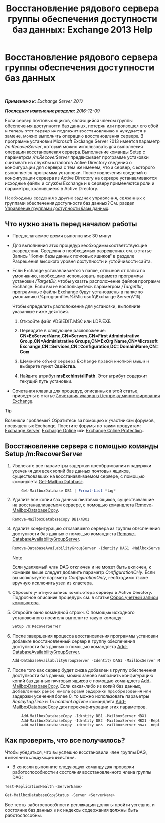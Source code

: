 ﻿---
title: 'Восстановление рядового сервера группы обеспечения доступности баз данных: Exchange 2013 Help'
TOCTitle: Восстановление рядового сервера группы обеспечения доступности баз данных
ms:assetid: eccd8f61-9706-4bb7-a62a-ec7c166f8019
ms:mtpsurl: https://technet.microsoft.com/ru-ru/library/Dd638206(v=EXCHG.150)
ms:contentKeyID: 50489443
ms.date: 04/30/2018
mtps_version: v=EXCHG.150
ms.translationtype: HT
---

# Восстановление рядового сервера группы обеспечения доступности баз данных

 

_**Применимо к:** Exchange Server 2013_

_**Последнее изменение раздела:** 2016-12-09_

Если сервер почтовых ящиков, являющийся членом группы обеспечения доступности баз данных, потерян или произошел его сбой и теперь этот сервер не подлежит восстановлению и нуждается в замене, можно выполнить операцию восстановления сервера. В программе установки Microsoft Exchange Server 2013 имеется параметр */m:RecoverServer*, который можно использовать для выполнения операции восстановления сервера. Выполнение команды Setup с параметром */m:RecoverServer* предписывает программе установки считывать из службы каталогов Active Directory сведения о конфигурации для сервера с тем же именем, что и сервер, с которого выполняется программа установки. После извлечения сведений о конфигурации сервера из Active Directory на сервере устанавливаются исходные файлы и службы Exchange и к серверу применяются роли и параметры, хранившиеся в Active Directory.

Необходимы сведения о других задачах управления, связанных с группами обеспечения доступности баз данных? См. раздел [Управление группами доступности базы данных](managing-database-availability-groups-exchange-2013-help.md).

## Что нужно знать перед началом работы

  - Предполагаемое время выполнения: 30 минут

  - Для выполнения этих процедур необходимы соответствующие разрешения. Сведения о необходимых разрешениях см. в статье Запись "Копии базы данных почтовых ящиков" в разделе [Разрешения высокого уровня доступности и устойчивости сайта](high-availability-and-site-resilience-permissions-exchange-2013-help.md).

  - Если Exchange устанавливается в папке, отличной от папки по умолчанию, необходимо использовать параметр программы установки */TargetDir*, чтобы указать расположение файлов программ Exchange. Если вы не воспользуетесь параметром */TargetDir*, программные файлы Exchange будут установлены в папке по умолчанию (%programfiles%\\Microsoft\\Exchange Server\\V15).
    
    Чтобы определить расположение для установки, выполните указанные ниже действия.
    
    1.  Откройте файл ADSIEDIT.MSC или LDP.EXE.
    
    2.  Перейдите в следующее расположение: **CN=ExServerName,CN=Servers,CN=First Administrative Group,CN=Administrative Groups,CN=ExOrg Name,CN=Microsoft Exchange,CN=Services,CN=Configuration,DC=DomainName,CN=Com**
    
    3.  Щелкните объект сервера Exchange правой кнопкой мыши и выберите пункт **Свойства**.
    
    4.  Найдите атрибут **msExchInstallPath**. Этот атрибут содержит текущий путь установки.

  - Сочетания клавиш для процедур, описанных в этой статье, приведены в статье [Сочетания клавиш в Центре администрирования Exchange](keyboard-shortcuts-in-the-exchange-admin-center-exchange-online-protection-help.md).

> [!TIP]  
> Возникли проблемы? Обратитесь за помощью к участникам форумов, посвященных Exchange. Посетите форумы по таким продуктам: <a href="https://go.microsoft.com/fwlink/p/?linkid=60612">Exchange Server</a>, <a href="https://go.microsoft.com/fwlink/p/?linkid=267542">Exchange Online</a> или <a href="https://go.microsoft.com/fwlink/p/?linkid=285351">Exchange Online Protection</a>..


## Восстановление сервера с помощью команды Setup /m:RecoverServer

1.  Извлеките все параметры задержки преобразования и задержки усечения для всех копий баз данных почтовых ящиков, существовавших на восстанавливаемом сервере, с помощью командлета [Get-MailboxDatabase](https://technet.microsoft.com/ru-ru/library/bb124924\(v=exchg.150\)).
    ```powershell
        Get-MailboxDatabase DB1 | Format-List *lag*
	```
2.  Удалите все копии баз данных почтовых ящиков, существовавшие на восстанавливаемом сервере, с помощью командлета [Remove-MailboxDatabaseCopy](https://technet.microsoft.com/ru-ru/library/dd335119\(v=exchg.150\)).
    
    ```powershell
	Remove-MailboxDatabaseCopy DB1\MBX1
	```

3.  Удалите конфигурацию отказавшего сервера из группы обеспечения доступности баз данных с помощью командлета [Remove-DatabaseAvailabilityGroupServer](https://technet.microsoft.com/ru-ru/library/dd297956\(v=exchg.150\)).
    
    ```powershell
	Remove-DatabaseAvailabilityGroupServer -Identity DAG1 -MailboxServer MBX1
	```
    
    > [!NOTE]  
    > Если удаляемый член DAG отключен и не может быть включен, к команде выше следует добавить параметр <em>ConfigurationOnly</em>. Если вы используете параметр <em>ConfigurationOnly</em>, необходимо также вручную исключить узел из кластера.


4.  Сбросьте учетную запись компьютера сервера в Active Directory. Подробное описание процедуры см. в статье [Сброс учетной записи компьютера](http://go.microsoft.com/fwlink/p/?linkid=167188).

5.  Откройте окно командной строки. С помощью исходного установочного носителя выполните такую команду:
    
    ```powershell
	Setup /m:RecoverServer
	```

6.  После завершения процесса восстановления программы установки добавьте восстановленный сервер в группу обеспечения доступности баз данных с помощью командлета [Add-DatabaseAvailabilityGroupServer](https://technet.microsoft.com/ru-ru/library/dd298049\(v=exchg.150\)).
    
    ```powershell
	Add-DatabaseAvailabilityGroupServer -Identity DAG1 -MailboxServer MBX1
	```

7.  После того как сервер будет снова добавлен в группу обеспечения доступности баз данных, можно заново выполнить конфигурацию копий баз данных почтовых ящиков с помощью командлета [Add-MailboxDatabaseCopy](https://technet.microsoft.com/ru-ru/library/dd298105\(v=exchg.150\)). Если какая-либо из копий баз данных, добавленных ранее, имела время задержки преобразования или задержки усечения более 0, то можно использовать параметры *ReplayLagTime* и *TruncationLagTime* командлета [Add-MailboxDatabaseCopy](https://technet.microsoft.com/ru-ru/library/dd298105\(v=exchg.150\)) для переконфигурации этих параметров.
    ```powershell
        Add-MailboxDatabaseCopy -Identity DB1 -MailboxServer MBX1
        Add-MailboxDatabaseCopy -Identity DB2 -MailboxServer MBX1 -ReplayLagTime 3.00:00:00
        Add-MailboxDatabaseCopy -Identity DB3 -MailboxServer MBX1 -ReplayLagTime 3.00:00:00 -TruncationLagTime 3.00:00:00
	```
## Как проверить, что все получилось?

Чтобы убедиться, что вы успешно восстановили член группы DAG, выполните следующие действия:

  - В консоли выполните следующую команду для проверки работоспособности и состояния восстановленного члена группы DAG:
    
```powershell
Test-ReplicationHealth <ServerName>
```
   
```powershell
Get-MailboxDatabaseCopyStatus -Server <ServerName>
```
   
 Все тесты работоспособности репликации должны пройти успешно, и состояние баз данных и их индексы содержания должны быть работоспособны.

